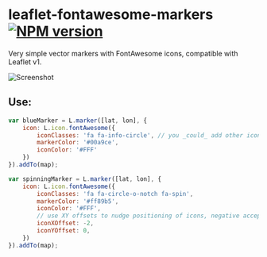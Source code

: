 # leaflet-fontawesome-markers [![NPM version][npm-image]][npm-url]

Very simple vector markers with FontAwesome icons, compatible with Leaflet v1.

![Screenshot](/screenshots/markers.png?raw=true)

## Use:

```javascript
var blueMarker = L.marker([lat, lon], {
	icon: L.icon.fontAwesome({ 
		iconClasses: 'fa fa-info-circle', // you _could_ add other icon classes, not tested.
		markerColor: '#00a9ce',
		iconColor: '#FFF'
	})
}).addTo(map);

var spinningMarker = L.marker([lat, lon], {
	icon: L.icon.fontAwesome({
		iconClasses: 'fa fa-circle-o-notch fa-spin',
		markerColor: '#ff89b5',
		iconColor: '#FFF',
		// use XY offsets to nudge positioning of icons, negative accepted
		iconXOffset: -2, 
		iconYOffset: 0,
	})
}).addTo(map);
```

[npm-image]: https://badge.fury.io/js/leaflet-fontawesome-markers.svg
[npm-url]: https://www.npmjs.com/package/leaflet-fontawesome-markers